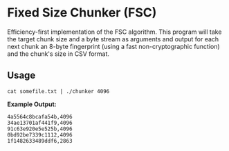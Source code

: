 # Fixed Size Chunker (FSC)

Efficiency-first implementation of the FSC algorithm.
This program will take the target chunk size and a byte stream as arguments
and output for each next chunk an 8-byte fingerprint (using a fast non-cryptographic function) and the chunk's size in CSV format.

## Usage

```
cat somefile.txt | ./chunker 4096
```

**Example Output:**

```
4a5564c8bcafa54b,4096
34ae13701af441f9,4096
91c63e920e5e525b,4096
0bd92be7339c1112,4096
1f1482633489ddf6,2863
```